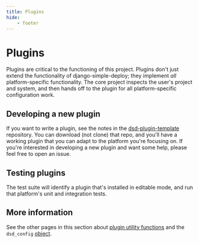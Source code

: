 ```yaml
---
title: Plugins
hide:
    - footer
---
```


# Plugins

Plugins are critical to the functioning of this project. Plugins don't just extend the functionality of django-simple-deploy; they implement *all* platform-specific functionality. The core project inspects the user's project and system, and then hands off to the plugin for all platform-specific configuration work.

## Developing a new plugin

If you want to write a plugin, see the notes in the [dsd-plugin-template](https://github.com/django-simple-deploy/dsd-plugin-template) repository. You can download (not clone) that repo, and you'll have a working plugin that you can adapt to the platform you're focusing on. If you're interested in developing a new plugin and want some help, please feel free to open an issue.


## Testing plugins

The test suite will identify a plugin that's installed in editable mode, and run that platform's unit and integration tests.

## More information

See the other pages in this section about [plugin utility functions](plugin_utils.md) and the `dsd_config` [object](dsd_config.md).